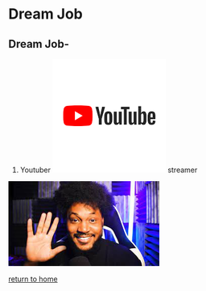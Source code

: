 # Dream Job

## Dream Job-


1. Youtuber
![](Images/youtube.png)
streamer

![](images/coryxkenshin.jpeg)

[return to home](./README.md)
